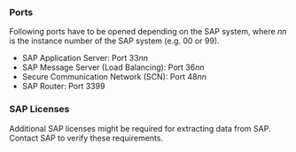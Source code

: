 ### Ports
Following ports have to be opened depending on the SAP system, 
where *nn* is the instance number of the SAP system (e.g. 00 or 99).
- SAP Application Server: Port 33*nn*
- SAP Message Server (Load Balancing): Port 36*nn*
- Secure Communication Network (SCN): Port 48*nn*
- SAP Router: Port 3399

### SAP Licenses
Additional SAP licenses might be required for extracting data from SAP. Contact SAP to verify these requirements.
